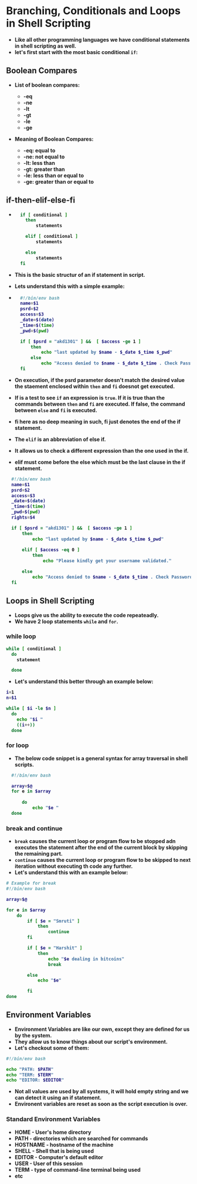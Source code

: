 # Branching, Conditionals and Loops in Shell Scripting

<p align="justify">
<strong>

- Like all other programming languages we have conditional statements in shell scripting as well.
- let's first start with the most basic conditional `if`:

## Boolean Compares

- List of boolean compares:
  - -eq
  - -ne
  - -lt
  - -gt
  - -le
  - -ge

- Meaning of Boolean Compares:
  - -eq: equal to
  - -ne: not equal to
  - -lt: less than
  - -gt: greater than
  - -le: less than or equal to
  - -ge: greater than or equal to

## if-then-elif-else-fi

- ```sh
    if [ conditional ]
      then
          statements

      elif [ conditional ]
          statements

      else
          statements
    fi
  ```

- This is the basic structur of an if statement in script.
- Lets understand this with a simple example:

- ```sh
    #!/bin/env bash
    name=$1
    psrd=$2
    access=$3
    _date=$(date)
    _time=$(time)
    _pwd=$(pwd)

    if [ $psrd = "akd1301" ] &&  [ $access -ge 1 ]
        then
            echo "last updated by $name - $_date $_time $_pwd"
        else
            echo "Access denied to $name - $_date $_time . Check Password or Authourized Personal"
    fi
  ```

- On execution, if the psrd parameter doesn't match the desired value the staement enclosed within `then` and `fi` doesnot get executed.
- If is a test to see `if` an expression is `true`. If it is true than the commands between `then` and `fi` are executed. If false, the command between `else` and `fi` is executed.
- fi here as no deep meaning in such, fi just denotes the end of the if statement.

- The `elif` is an abbreviation of else if.
- It allows us to check a different expression than the one used in the if.
- elif must come before the else which must be the last clause in the if statement.

```sh
  #!/bin/env bash
  name=$1
  psrd=$2
  access=$3
  _date=$(date)
  _time=$(time)
  _pwd=$(pwd)
  rights=$4

  if [ $psrd = "akd1301" ] &&  [ $access -ge 1 ]
      then
          echo "last updated by $name - $_date $_time $_pwd"
      
      elif [ $access -eq 0 ]
          then 
              echo "Please kindly get your username validated."

      else
          echo "Access denied to $name - $_date $_time . Check Password or Authourized Personal"
  fi
```

## Loops in Shell Scripting

- Loops give us the ability to execute the code repeateadly.
- We have 2 loop statements `while` and `for`.

### while loop

```sh
while [ conditional ]
  do
    statement

  done
```

- Let's understand this better through an example below:

```sh
i=1
n=$1

while [ $i -le $n ]
  do
    echo "$i "
    ((i++))
  done
```

### for loop

- The below code snippet is a general syntax for array traversal in shell scripts.

```sh
  #!/bin/env bash

  array=$@
  for e in $array
      
      do
          echo "$e "
  done
```

### break and continue

- `break` causes the current loop or program flow to be stopped adn executes the statement after the end of the current block by skipping the remaining part.
- `continue` causes the current loop or program flow to be skipped to next iteration without executing th code any further.
- Let's understand this with an example below:

```sh
# Example for break
#!/bin/env bash

array=$@

for e in $array
    do
        if [ $e = "Smruti" ]
            then
                continue
        fi

        if [ $e = "Harshit" ]
            then
                echo "$e dealing in bitcoins"
                break

        else
            echo "$e"

        fi
done
```

## Environment Variables

- Environment Variables are like our own, except they are defined for us by the system.
- They allow us to know things about our script's environment.
- Let's checkout some of them:

```sh
#!/bin/env bash

echo "PATH: $PATH"
echo "TERM: $TERM"
echo "EDITOR: $EDITOR"
```

- Not all values are used by all systems, it will hold empty string and we can detect it using an if statement.
- Environent variables are reset as soon as the script execution is over.

### Standard Environment Variables

- HOME - User's home directory
- PATH - directories which are searched for commands
- HOSTNAME - hostname of the machine
- SHELL - Shell that is being used
- EDITOR - Computer's default editor
- USER - User of this session
- TERM - type of command-line terminal being used
- etc

</strong>
</p>
